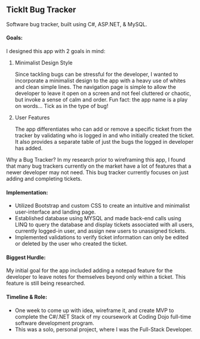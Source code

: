 ## TickIt Bug Tracker

Software bug tracker, built using C#, ASP.NET, & MySQL.

#### Goals: 

I designed this app with 2 goals in mind: 

  1. Minimalist Design Style

     Since tackling bugs can be stressful for the developer, I wanted to incorporate a minimalist design to the app with a heavy use of whites and clean simple lines. The navigation page is simple to allow the developer to leave it open on a screen and not feel cluttered or chaotic, but invoke a sense of calm and order. Fun fact: the app name is a play on words... Tick as in the type of bug! 
    
  2. User Features
  
     The app differentiates who can add or remove a specific ticket from the tracker by validating who is logged in and who initially created the ticket. It also provides a separate table of just the bugs the logged in developer has added.


  Why a Bug Tracker? In my research prior to wireframing this app, I found that many bug trackers currently on the market have a lot of features that a newer developer may not need. This bug tracker currently focuses on just adding and completing tickets.


#### Implementation: 

  - Utilized Bootstrap and custom CSS to create an intuitive and minimalist user-interface and landing page.
  - Established database using MYSQL and made back-end calls using LINQ to query the database and display tickets associated with all users, currently logged-in user, and assign new users to unassigned tickets. 
  - Implemented validations to verify ticket information can only be edited or deleted by the user who created the ticket.


#### Biggest Hurdle: 

  My initial goal for the app included adding a notepad feature for the developer to leave notes for themselves beyond only within a ticket. This feature is still being researched. 


#### Timeline & Role: 

  - One week to come up with idea, wireframe it, and create MVP to complete the C#/.NET Stack of my coursework at Coding Dojo full-time software development program. 
  - This was a solo, personal project, where I was the Full-Stack Developer. 

